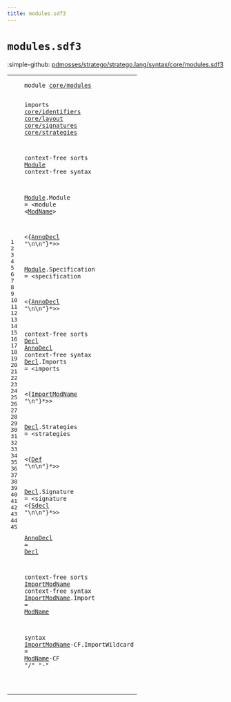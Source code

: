```yaml
---
title: modules.sdf3
---
```


# `modules.sdf3`

:simple-github: [pdmosses/stratego/stratego.lang/syntax/core/modules.sdf3]

[pdmosses/stratego/stratego.lang/syntax/core/modules.sdf3]: https://github.com/pdmosses/stratego/blob/master/stratego.lang/syntax/core/modules.sdf3 "The source file on GitHub"

<div class="sdf3"><table class="highlighttable"><tbody><tr><td class="linenos"><div class="linenodiv"><pre><span></span>1
2
3
4
5
6
7
8
9
10
11
12
13
14
15
16
17
18
19
20
21
22
23
24
25
26
27
28
29
30
31
32
33
34
35
36
37
38
39
40
41
42
43
44
45
</pre></div></td>
<td class="code"><pre><code><span class="keyword">module</span> <a href="../../sugar/modules.sdf3#core/modules_31_43" id="core/modules_7_19" title="Referenced at ../../sugar/modules.sdf3 line 3">core/modules</a>

<span class="keyword">imports</span>
  <a href="../identifiers.sdf3#core/identifiers_7_23" id="core/identifiers_31_47" title="Defined at ../identifiers.sdf3 line 1">core/identifiers</a>
  <a href="../layout.sdf3#core/layout_7_18" id="core/layout_50_61" title="Defined at ../layout.sdf3 line 1">core/layout</a>
  <a href="../signatures.sdf3#core/signatures_7_22" id="core/signatures_64_79" title="Defined at ../signatures.sdf3 line 1">core/signatures</a>
  <a href="../strategies.sdf3#core/strategies_7_22" id="core/strategies_82_97" title="Defined at ../strategies.sdf3 line 1">core/strategies</a>

<span class="keyword">context-free sorts</span> <a href="../../StrategoLang.sdf3#Module_104_110" id="Module_118_124" title="Referenced at ../../StrategoLang.sdf3 line 7; ../../gradual-types/internal.sdf3 line 15">Module</a>
<span class="keyword">context-free syntax</span>

  <a href="../../StrategoLang.sdf3#Module_104_110" id="Module_148_154" title="Referenced at ../../StrategoLang.sdf3 line 7; ../../gradual-types/internal.sdf3 line 15">Module</a>.<span class="cons_Constructor"><span id="Module_155_161" title="Not referenced locally, nor via imports">Module</span></span> =
&lt;<span class="cons_String">module</span> &lt;<a href="../identifiers.sdf3#ModName_39_46" id="ModName_173_180" title="Defined at ../identifiers.sdf3 line 3, 5, 10, 11, 12, 13, 14">ModName</a>&gt;

&lt;{<a href="#AnnoDecl_294_302" id="AnnoDecl_185_193" title="Defined at line 22, 38">AnnoDecl</a> <span class="cons_Lit">"\n\n"</span>}*&gt;&gt;

  <a href="../../StrategoLang.sdf3#Module_104_110" id="Module_208_214" title="Referenced at ../../StrategoLang.sdf3 line 7; ../../gradual-types/internal.sdf3 line 15">Module</a>.<span class="cons_Constructor"><span id="Specification_215_228" title="Not referenced locally, nor via imports">Specification</span></span> =
&lt;<span class="cons_String">specification</span>

&lt;{<a href="#AnnoDecl_294_302" id="AnnoDecl_249_257" title="Defined at line 22, 38">AnnoDecl</a> <span class="cons_Lit">"\n\n"</span>}*&gt;&gt;

<span class="keyword">context-free sorts</span> <a href="#Decl_491_495" id="Decl_289_293" title="Referenced at line 38">Decl</a> <a href="#AnnoDecl_249_257" id="AnnoDecl_294_302" title="Referenced at line 20">AnnoDecl</a>
<span class="keyword">context-free syntax</span>
  <a href="#Decl_491_495" id="Decl_325_329" title="Referenced at line 38">Decl</a>.<span class="cons_Constructor"><span id="Imports_330_337" title="Not referenced locally, nor via imports">Imports</span></span> =
&lt;<span class="cons_String">imports</span>

&lt;{<a href="#ImportModName_516_529" id="ImportModName_352_365" title="Defined at line 40, 42, 45">ImportModName</a> <span class="cons_Lit">"\n"</span>}*&gt;&gt;

  <a href="#Decl_491_495" id="Decl_378_382" title="Referenced at line 38">Decl</a>.<span class="cons_Constructor"><span id="Strategies_383_393" title="Not referenced locally, nor via imports">Strategies</span></span> = 
&lt;<span class="cons_String">strategies</span>

&lt;{<a href="../strategies.sdf3#Def_187_190" id="Def_412_415" title="Defined at ../strategies.sdf3 line 13, 15, 25">Def</a> <span class="cons_Lit">"\n\n"</span>}*&gt;&gt;

  <a href="#Decl_491_495" id="Decl_430_434" title="Referenced at line 38">Decl</a>.<span class="cons_Constructor"><span id="Signature_435_444" title="Not referenced locally, nor via imports">Signature</span></span> =
&lt;<span class="cons_String">signature</span>
&lt;{<a href="../signatures.sdf3#Sdecl_596_601" id="Sdecl_460_465" title="Defined at ../signatures.sdf3 line 20, 23, 26">Sdecl</a> <span class="cons_Lit">"\n\n"</span>}*&gt;&gt;

  <a href="#AnnoDecl_249_257" id="AnnoDecl_480_488" title="Referenced at line 20">AnnoDecl</a> = <a href="#Decl_289_293" id="Decl_491_495" title="Defined at line 22, 24, 29, 34">Decl</a>

<span class="keyword">context-free sorts</span> <a href="#ImportModName_352_365" id="ImportModName_516_529" title="Referenced at line 27">ImportModName</a>
<span class="keyword">context-free syntax</span>
  <a href="#ImportModName_352_365" id="ImportModName_552_565" title="Referenced at line 27">ImportModName</a>.<span class="cons_Constructor"><span id="Import_566_572" title="Not referenced locally, nor via imports">Import</span></span> = <a href="../identifiers.sdf3#ModName_39_46" id="ModName_575_582" title="Defined at ../identifiers.sdf3 line 3, 5, 10, 11, 12, 13, 14">ModName</a>

<span class="keyword">syntax</span>
  <a href="#ImportModName_352_365" id="ImportModName_593_606" title="Referenced at line 27">ImportModName</a><span class="keyword">-CF</span>.<span class="cons_Constructor"><span id="ImportWildcard_610_624" title="Not referenced locally, nor via imports">ImportWildcard</span></span> = <a href="../identifiers.sdf3#ModName_39_46" id="ModName_627_634" title="Defined at ../identifiers.sdf3 line 3, 5, 10, 11, 12, 13, 14">ModName</a><span class="keyword">-CF</span> <span class="cons_Lit">"/"</span> <span class="cons_Lit">"-"</span>


</code></pre></td></tr></tbody></table></div>